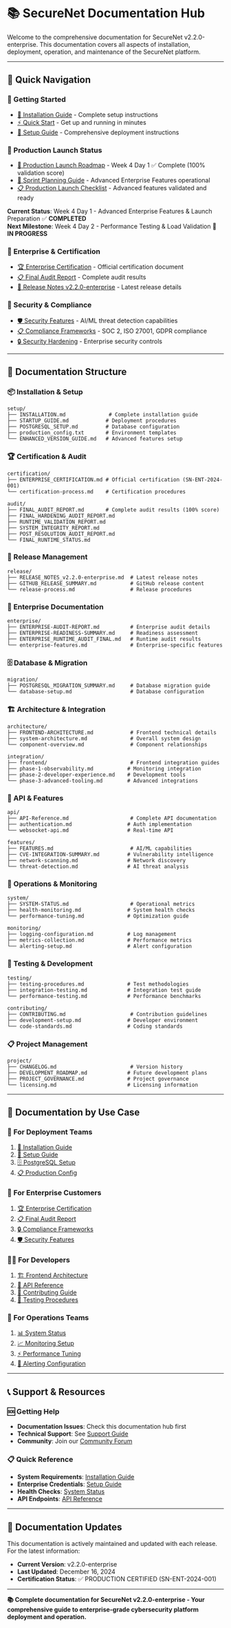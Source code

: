 # 📚 SecureNet Documentation Hub

Welcome to the comprehensive documentation for SecureNet v2.2.0-enterprise. This documentation covers all aspects of installation, deployment, operation, and maintenance of the SecureNet platform.

---

## 🚀 **Quick Navigation**

### **🏁 Getting Started**
- [📖 Installation Guide](./installation/INSTALLATION.md) - Complete setup instructions
- [⚡ Quick Start](../README.md#quick-start) - Get up and running in minutes
- [🔧 Setup Guide](./setup/STARTUP_GUIDE.md) - Comprehensive deployment instructions

### **🎯 Production Launch Status**
- [🚀 Production Launch Roadmap](./project/PRODUCTION_LAUNCH_ROADMAP.md) - Week 4 Day 1 ✅ Complete (100% validation score)
- [📅 Sprint Planning Guide](./project/SPRINT_PLANNING.md) - Advanced Enterprise Features operational
- [📋 Production Launch Checklist](./setup/PRODUCTION_LAUNCH_CHECKLIST.md) - Advanced features validated and ready

**Current Status**: Week 4 Day 1 - Advanced Enterprise Features & Launch Preparation ✅ **COMPLETED**  
**Next Milestone**: Week 4 Day 2 - Performance Testing & Load Validation 🎯 **IN PROGRESS**

### **🏢 Enterprise & Certification**
- [🏆 Enterprise Certification](./certification/ENTERPRISE_CERTIFICATION.md) - Official certification document
- [📋 Final Audit Report](./audit/FINAL_AUDIT_REPORT.md) - Complete audit results
- [🚀 Release Notes v2.2.0-enterprise](./release/RELEASE_NOTES_v2.2.0-enterprise.md) - Latest release details

### **🔐 Security & Compliance**
- [🛡️ Security Features](./features/FEATURES.md) - AI/ML threat detection capabilities
- [📋 Compliance Frameworks](./compliance/COMPLIANCE_FRAMEWORKS.md) - SOC 2, ISO 27001, GDPR compliance
- [🔒 Security Hardening](./compliance/security-hardening.md) - Enterprise security controls

---

## 📁 **Documentation Structure**

### **📦 Installation & Setup**
```
setup/
├── INSTALLATION.md              # Complete installation guide
├── STARTUP_GUIDE.md            # Deployment procedures
├── POSTGRESQL_SETUP.md         # Database configuration
├── production_config.txt       # Environment templates
└── ENHANCED_VERSION_GUIDE.md   # Advanced features setup
```

### **🏆 Certification & Audit**
```
certification/
├── ENTERPRISE_CERTIFICATION.md # Official certification (SN-ENT-2024-001)
└── certification-process.md    # Certification procedures

audit/
├── FINAL_AUDIT_REPORT.md       # Complete audit results (100% score)
├── FINAL_HARDENING_AUDIT_REPORT.md
├── RUNTIME_VALIDATION_REPORT.md
├── SYSTEM_INTEGRITY_REPORT.md
├── POST_RESOLUTION_AUDIT_REPORT.md
└── FINAL_RUNTIME_STATUS.md
```

### **🚀 Release Management**
```
release/
├── RELEASE_NOTES_v2.2.0-enterprise.md  # Latest release notes
├── GITHUB_RELEASE_SUMMARY.md           # GitHub release content
└── release-process.md                  # Release procedures
```

### **🏢 Enterprise Documentation**
```
enterprise/
├── ENTERPRISE-AUDIT-REPORT.md          # Enterprise audit details
├── ENTERPRISE-READINESS-SUMMARY.md     # Readiness assessment
├── ENTERPRISE_RUNTIME_AUDIT_FINAL.md   # Runtime audit results
└── enterprise-features.md              # Enterprise-specific features
```

### **🗄️ Database & Migration**
```
migration/
├── POSTGRESQL_MIGRATION_SUMMARY.md     # Database migration guide
└── database-setup.md                   # Database configuration
```

### **🏗️ Architecture & Integration**
```
architecture/
├── FRONTEND-ARCHITECTURE.md            # Frontend technical details
├── system-architecture.md              # Overall system design
└── component-overview.md               # Component relationships

integration/
├── frontend/                           # Frontend integration guides
├── phase-1-observability.md           # Monitoring integration
├── phase-2-developer-experience.md    # Development tools
└── phase-3-advanced-tooling.md        # Advanced integrations
```

### **📡 API & Features**
```
api/
├── API-Reference.md                    # Complete API documentation
├── authentication.md                  # Auth implementation
└── websocket-api.md                   # Real-time API

features/
├── FEATURES.md                         # AI/ML capabilities
├── CVE-INTEGRATION-SUMMARY.md         # Vulnerability intelligence
├── network-scanning.md                # Network discovery
└── threat-detection.md                # AI threat analysis
```

### **🔧 Operations & Monitoring**
```
system/
├── SYSTEM-STATUS.md                    # Operational metrics
├── health-monitoring.md               # System health checks
└── performance-tuning.md              # Optimization guide

monitoring/
├── logging-configuration.md           # Log management
├── metrics-collection.md              # Performance metrics
└── alerting-setup.md                  # Alert configuration
```

### **🧪 Testing & Development**
```
testing/
├── testing-procedures.md              # Test methodologies
├── integration-testing.md             # Integration test guide
└── performance-testing.md             # Performance benchmarks

contributing/
├── CONTRIBUTING.md                     # Contribution guidelines
├── development-setup.md               # Developer environment
└── code-standards.md                  # Coding standards
```

### **📋 Project Management**
```
project/
├── CHANGELOG.md                        # Version history
├── DEVELOPMENT_ROADMAP.md             # Future development plans
├── PROJECT_GOVERNANCE.md              # Project governance
└── licensing.md                       # Licensing information
```

---

## 🎯 **Documentation by Use Case**

### **🚀 For Deployment Teams**
1. [📖 Installation Guide](./installation/INSTALLATION.md)
2. [🔧 Setup Guide](./setup/STARTUP_GUIDE.md)
3. [🗄️ PostgreSQL Setup](./setup/POSTGRESQL_SETUP.md)
4. [📋 Production Config](./setup/production_config.txt)

### **🏢 For Enterprise Customers**
1. [🏆 Enterprise Certification](./certification/ENTERPRISE_CERTIFICATION.md)
2. [📋 Final Audit Report](./audit/FINAL_AUDIT_REPORT.md)
3. [🔒 Compliance Frameworks](./compliance/COMPLIANCE_FRAMEWORKS.md)
4. [🛡️ Security Features](./features/FEATURES.md)

### **👨‍💻 For Developers**
1. [🏗️ Frontend Architecture](./architecture/FRONTEND-ARCHITECTURE.md)
2. [📡 API Reference](./api/API-Reference.md)
3. [🤝 Contributing Guide](./contributing/CONTRIBUTING.md)
4. [🧪 Testing Procedures](./testing/testing-procedures.md)

### **🔧 For Operations Teams**
1. [📊 System Status](./system/SYSTEM-STATUS.md)
2. [📈 Monitoring Setup](./monitoring/logging-configuration.md)
3. [⚡ Performance Tuning](./system/performance-tuning.md)
4. [🚨 Alerting Configuration](./monitoring/alerting-setup.md)

---

## 📞 **Support & Resources**

### **🆘 Getting Help**
- **Documentation Issues**: Check this documentation hub first
- **Technical Support**: See [Support Guide](./support/technical-support.md)
- **Community**: Join our [Community Forum](./community/community-guidelines.md)

### **📋 Quick Reference**
- **System Requirements**: [Installation Guide](./installation/INSTALLATION.md#prerequisites)
- **Enterprise Credentials**: [Setup Guide](./setup/STARTUP_GUIDE.md#enterprise-credentials)
- **Health Checks**: [System Status](./system/SYSTEM-STATUS.md#health-monitoring)
- **API Endpoints**: [API Reference](./api/API-Reference.md#endpoints)

---

## 🔄 **Documentation Updates**

This documentation is actively maintained and updated with each release. For the latest information:

- **Current Version**: v2.2.0-enterprise
- **Last Updated**: December 16, 2024
- **Certification Status**: ✅ PRODUCTION CERTIFIED (SN-ENT-2024-001)

---

**📚 Complete documentation for SecureNet v2.2.0-enterprise - Your comprehensive guide to enterprise-grade cybersecurity platform deployment and operation.** 